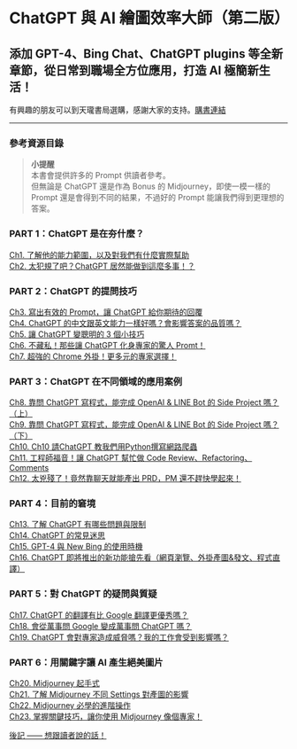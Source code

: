 # ChatGPT 與 AI 繪圖效率大師（第二版）

## 添加 GPT-4、Bing Chat、ChatGPT plugins 等全新章節，從日常到職場全方位應用，打造 AI 極簡新生活！



有興趣的朋友可以到天瓏書局選購，感謝大家的支持。[購書連結](https://www.tenlong.com.tw/products/9786263334885)

---

### 參考資源目錄

> **小提醒**  
> 本書會提供許多的 Prompt 供讀者參考。  
> 但無論是 ChatGPT 還是作為 Bonus 的 Midjourney，即使一模一樣的 Prompt 還是會得到不同的結果，不過好的 Prompt 能讓我們得到更理想的答案。  

### PART 1：ChatGPT 是在夯什麼？

[Ch1. 了解他的能力範圍，以及對我們有什麼實際幫助](Ch01)  
[Ch2. 太犯規了吧？ChatGPT 居然能做到這麼多事！？](Ch02)  

### PART 2：ChatGPT 的提問技巧

[Ch3. 寫出有效的 Prompt，讓 ChatGPT 給你期待的回覆](Ch03)  
[Ch4. ChatGPT 的中文跟英文能力一樣好嗎？會影響答案的品質嗎？](Ch04)  
[Ch5. 讓 ChatGPT 變聰明的 3 個小技巧](Ch05)  
[Ch6. 不藏私！那些讓 ChatGPT 化身專家的驚人 Promt！](Ch06)  
[Ch7. 超強的 Chrome 外掛！更多元的專家選擇！](Ch07)  

### PART 3：ChatGPT 在不同領域的應用案例

[Ch8. 靠問 ChatGPT 寫程式，能完成 OpenAI & LINE Bot 的 Side Project 嗎？（上）](Ch08)  
[Ch9. 靠問 ChatGPT 寫程式，能完成 OpenAI & LINE Bot 的 Side Project 嗎？（下）](Ch09)  
[Ch10. Ch10	請ChatGPT 教我們用Python撰寫網路爬蟲](Ch10)  
[Ch11. 工程師福音！讓 ChatGPT 幫忙做 Code Review、Refactoring、Comments](Ch11)  
[Ch12. 太兇殘了！竟然靠聊天就能產出 PRD，PM 還不趕快學起來！](Ch12)  

### PART 4：目前的窘境

[Ch13. 了解 ChatGPT 有哪些問題與限制](Ch13)  
[Ch14. ChatGPT 的常見迷思](Ch14)  
[Ch15. GPT-4 與 New Bing 的使用時機](Ch15)  
[Ch16. ChatGPT 即將推出的新功能搶先看（網頁瀏覽、外掛產圖&發文、程式直譯）](Ch16)  

### PART 5：對 ChatGPT 的疑問與質疑

[Ch17. ChatGPT 的翻譯有比 Google 翻譯更優秀嗎？](Ch17)  
[Ch18. 會從萬事問 Google 變成萬事問 ChatGPT 嗎？](Ch18)  
[Ch19. ChatGPT 會對專家造成威脅嗎？我的工作會受到影響嗎？](Ch19)  

### PART 6：用關鍵字讓 AI 產生絕美圖片

[Ch20. Midjourney 起手式](Ch20)  
[Ch21. 了解 Midjourney 不同 Settings 對產圖的影響](Ch21)  
[Ch22. Midjourney 必學的進階操作](Ch22)  
[Ch23. 掌握關鍵技巧，讓你使用 Midjourney 像個專家！](Ch23)  

[後記 —— 想跟讀者說的話！](後記)
